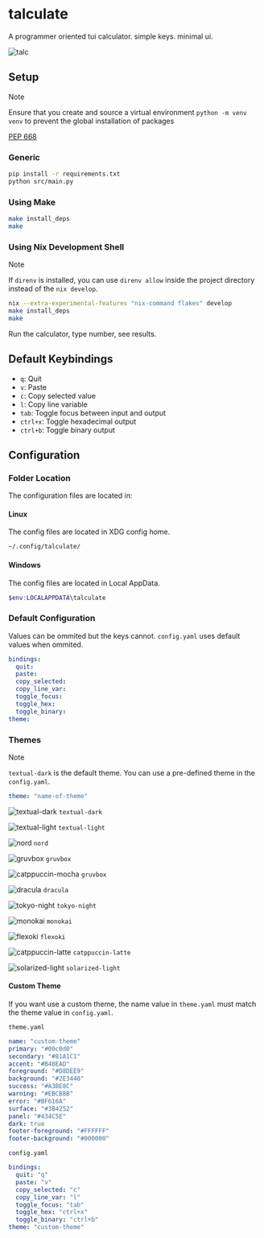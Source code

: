 # talculate

A programmer oriented tui calculator. simple keys. minimal ui.

![talc](public/preview.gif)

## Setup

> [!NOTE]
>
> Ensure that you create and source a virtual environment `python -m venv venv`
> to prevent the global installation of packages
>
> [PEP 668](https://peps.python.org/pep-0668/)

### Generic

```sh
pip install -r requirements.txt
python src/main.py
```

### Using Make

```sh
make install_deps
make
```

### Using Nix Development Shell

> [!NOTE]
>
> If `direnv` is installed, you can use `direnv allow` inside the project directory instead of the `nix develop`.

```sh
nix --extra-experimental-features "nix-command flakes" develop
make install_deps
make
```

Run the calculator, type number, see results.

## Default Keybindings

- `q`: Quit
- `v`: Paste
- `c`: Copy selected value
- `l`: Copy line variable
- `tab`: Toggle focus between input and output
- `ctrl+x`: Toggle hexadecimal output
- `ctrl+b`: Toggle binary output

## Configuration

### Folder Location

The configuration files are located in:

#### Linux

The config files are located in XDG config home.

```sh
~/.config/talculate/
```

#### Windows

The config files are located in Local AppData.

```ps1
$env:LOCALAPPDATA\talculate
```

### Default Configuration

Values can be ommited but the keys cannot.
`config.yaml` uses default values when ommited.

```yaml
bindings:
  quit:
  paste:
  copy_selected:
  copy_line_var:
  toggle_focus:
  toggle_hex:
  toggle_binary:
theme:
```

### Themes

> [!NOTE]
>
> `textual-dark` is the default theme.
> You can use a pre-defined theme in the `config.yaml`.
>
> ```yaml
> theme: "name-of-theme"
> ```

![textual-dark](public/textual-dark.png)
`textual-dark`

![textual-light](public/textual-light.png)
`textual-light`

![nord](public/nord.png)
`nord`

![gruvbox](public/gruvbox.png)
`gruvbox`

![catppuccin-mocha](public/catppuccin-mocha.png)
`gruvbox`

![dracula](public/dracula.png)
`dracula`

![tokyo-night](public/tokyo-night.png)
`tokyo-night`

![monokai](public/monokai.png)
`monokai`

![flexoki](public/flexoki.png)
`flexoki`

![catppuccin-latte](public/catppuccin-latte.png)
`catppuccin-latte`

![solarized-light](public/solarized-light.png)
`solarized-light`

#### Custom Theme

If you want use a custom theme,
the name value in `theme.yaml` must match the theme value in `config.yaml`.

`theme.yaml`

```yaml
name: "custom-theme"
primary: "#00c0d0"
secondary: "#81A1C1"
accent: "#B48EAD"
foreground: "#D8DEE9"
background: "#2E3440"
success: "#A3BE8C"
warning: "#EBCB8B"
error: "#BF616A"
surface: "#3B4252"
panel: "#434C5E"
dark: true
footer-foreground: "#FFFFFF"
footer-background: "#000000"
```

`config.yaml`

```yaml
bindings:
  quit: "q"
  paste: "v"
  copy_selected: "c"
  copy_line_var: "l"
  toggle_focus: "tab"
  toggle_hex: "ctrl+x"
  toggle_binary: "ctrl+b"
theme: "custom-theme"
```
